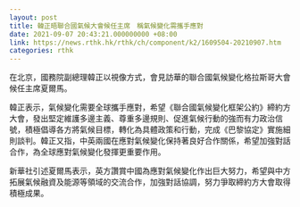 ```yaml
---
layout: post
title: 韓正晤聯合國氣候大會候任主席　稱氣候變化需攜手應對
date: 2021-09-07 20:43:21.000000000 +08:00
link: https://news.rthk.hk/rthk/ch/component/k2/1609504-20210907.htm
categories: rthk
---
```


在北京，國務院副總理韓正以視像方式，會見訪華的聯合國氣候變化格拉斯哥大會候任主席夏爾馬。

韓正表示，氣候變化需要全球攜手應對，希望《聯合國氣候變化框架公約》締約方大會，發出堅定維護多邊主義、尊重多邊規則、促進氣候行動的強而有力政治信號，積極倡導各方將氣候目標，轉化為具體政策和行動，完成《巴黎協定》實施細則談判。韓正又指，中英兩國在應對氣候變化保持著良好合作關係，希望加強對話合作，為全球應對氣候變化發揮更重要作用。

新華社引述夏爾馬表示，英方讚賞中國為應對氣候變化作出巨大努力，希望與中方拓展氣候融資及能源等領域的交流合作，加強對話協調，努力爭取締約方大會取得積極成果。

